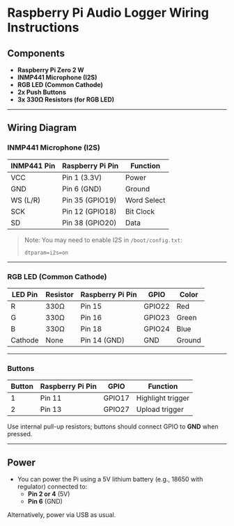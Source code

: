 # Raspberry Pi Audio Logger Wiring Instructions

## Components

- **Raspberry Pi Zero 2 W**
- **INMP441 Microphone (I2S)**
- **RGB LED (Common Cathode)**
- **2x Push Buttons**
- **3x 330Ω Resistors (for RGB LED)**

---

## Wiring Diagram

### INMP441 Microphone (I2S)

| INMP441 Pin | Raspberry Pi Pin | Function    |
| ----------- | ---------------- | ----------- |
| VCC         | Pin 1 (3.3V)     | Power       |
| GND         | Pin 6 (GND)      | Ground      |
| WS (L/R)    | Pin 35 (GPIO19)  | Word Select |
| SCK         | Pin 12 (GPIO18)  | Bit Clock   |
| SD          | Pin 38 (GPIO20)  | Data        |

> Note: You may need to enable I2S in `/boot/config.txt`:
>
> ```
> dtparam=i2s=on
> ```

---

### RGB LED (Common Cathode)

| LED Pin | Resistor | Raspberry Pi Pin | GPIO   | Color  |
| ------- | -------- | ---------------- | ------ | ------ |
| R       | 330Ω     | Pin 15           | GPIO22 | Red    |
| G       | 330Ω     | Pin 16           | GPIO23 | Green  |
| B       | 330Ω     | Pin 18           | GPIO24 | Blue   |
| Cathode | None     | Pin 14 (GND)     | GND    | Ground |

---

### Buttons

| Button | Raspberry Pi Pin | GPIO   | Function          |
| ------ | ---------------- | ------ | ----------------- |
| 1      | Pin 11           | GPIO17 | Highlight trigger |
| 2      | Pin 13           | GPIO27 | Upload trigger    |

Use internal pull-up resistors; buttons should connect GPIO to **GND** when pressed.

---

## Power

- You can power the Pi using a 5V lithium battery (e.g., 18650 with regulator) connected to:
  - **Pin 2 or 4** (5V)
  - **Pin 6** (GND)

Alternatively, power via USB as usual.

